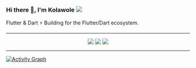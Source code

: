 ### Hi there 👋, I'm Kolawole ![](https://pbs.twimg.com/profile_banners/860357608552763393/1593430830/1500x500)

Flutter & Dart ⚡️ Building for the Flutter/Dart ecosystem. 


<hr>

<p align="center">
     <img src ="https://github-readme-stats.vercel.app/api?username=kola-rt&show_icons=true&count_private=true&theme=darcula&hide_border=true&hide=issues,contribs&bg_color=00000000">
     <img src ="https://github-readme-stats.vercel.app/api/top-langs/?username=kola-rt&layout=compact&hide_border=true&theme=darcula&bg_color=00000000&langs_count=6">
     <img src ="https://github-readme-streak-stats.herokuapp.com?user=kola-rt&theme=darcula&hide_border=true&background=FFFFFF00"><br/>

</p>

<hr>

<!-- <br/> -->
<a href="https://github.com/kola-rt/github-readme-activity-graph"><img alt="Activity Graph" src="https://activity-graph.herokuapp.com/graph?username=kola-rt&bg_color=0D1117&color=C57233&line=BF6726&point=CECECE&hide_border=true&hide_title=true&theme=darcula" /></a>

<!-- <hr> -->

<!-- <p align="center">
  <a href="https://github.com/kola-rt?tab=followers">
    <img src="https://img.shields.io/github/followers/kola-rt?label=Followers&logo=GitHub&style=for-the-badge" alt="GitHub badge" />
  </a>
  <a href="http://twitter.com/kola_rt">
    <img src="https://img.shields.io/twitter/follow/kola_rt?label=Twitter&logo=twitter&style=for-the-badge" />
  </a>
</p> -->
